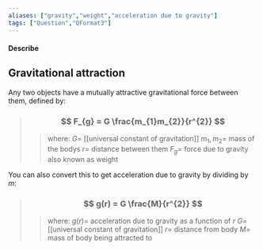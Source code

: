 ```yaml
---
aliases: ["gravity","weight","acceleration due to gravity"]
tags: ["Question","QFormat3"]
---
```


#### Describe
## Gravitational attraction
Any two objects have a mutually attractive gravitational force between them, defined by:

> ### $$ F_{g} = G \frac{m_{1}m_{2}}{r^{2}} $$ 
>> where:
>> $G=$ [[universal constant of gravitation]]
>> $m_1,m_2=$ mass of the bodys
>> $r=$ distance between them
>> $F_{g}=$ force due to gravity also known as weight

You can also convert this to get acceleration due to gravity by dividing by $m$:
> ### $$ g(r) = G \frac{M}{r^{2}} $$ 
>> where:
>> $g(r)=$ acceleration due to gravity as a function of $r$ 
>> $G=$ [[universal constant of gravitation]]
>> $r=$ distance from body
>> $M=$ mass of body being attracted to

